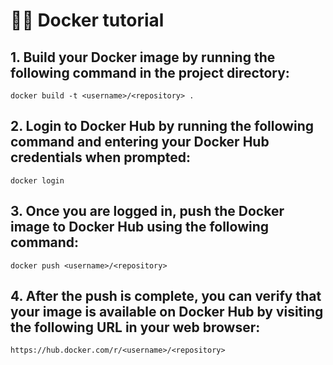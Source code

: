 # 👨‍💻 Docker tutorial

## 1. Build your Docker image by running the following command in the project directory:

```shell
docker build -t <username>/<repository> .
```

## 2. Login to Docker Hub by running the following command and entering your Docker Hub credentials when prompted:


```shell
docker login
```

## 3. Once you are logged in, push the Docker image to Docker Hub using the following command:

```shell
docker push <username>/<repository>
```

## 4. After the push is complete, you can verify that your image is available on Docker Hub by visiting the following URL in your web browser:

```shell
https://hub.docker.com/r/<username>/<repository>
```